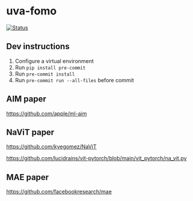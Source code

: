 # uva-fomo

[![Status](https://github.com/jwpartyka/uva-fomo/actions/workflows/python.yml/badge.svg)](https://github.com/jwpartyka/uva-fomo/actions/workflows/python.yml)

## Dev instructions
1. Configure a virtual environment
2. Run `pip install pre-commit`
3. Run `pre-commit install`
4. Run `pre-commit run --all-files` before commit

## AIM paper
https://github.com/apple/ml-aim

## NaViT paper
https://github.com/kyegomez/NaViT

https://github.com/lucidrains/vit-pytorch/blob/main/vit_pytorch/na_vit.py

## MAE paper
https://github.com/facebookresearch/mae
